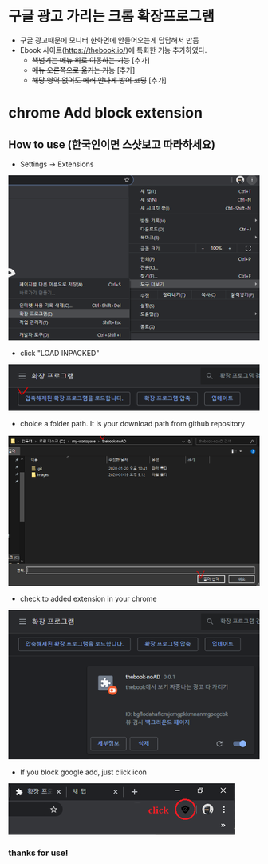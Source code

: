 # 구글 광고 가리는 크롬 확장프로그램
- 구글 광고때문에 모니터 한화면에 안들어오는게 답답해서 만듬
- Ebook 사이트(https://thebook.io/)에 특화한 기능 추가하였다.
  - ~~책넘기는 메뉴 위로 이동하는 기능~~ [추가]
  - ~~메뉴 오른쪽으로 옮기는 기능~~ [추가]
  - ~~해당 영역 없어도 에러 안나게 방어 코딩~~ [추가]

# chrome Add block extension
## How to use (한국인이면 스샷보고 따라하세요)
- Settings -> Extensions

![01](./images/howtouse01.png)

- click "LOAD INPACKED"

![01](./images/howtouse02.png)

- choice a folder path. It is your download path from github repository

![01](./images/howtouse03.png)

- check to added extension in your chrome

![01](./images/howtouse04.png)

- If you block google add, just click icon

![01](./images/howtouse05.png)

### thanks for use!
